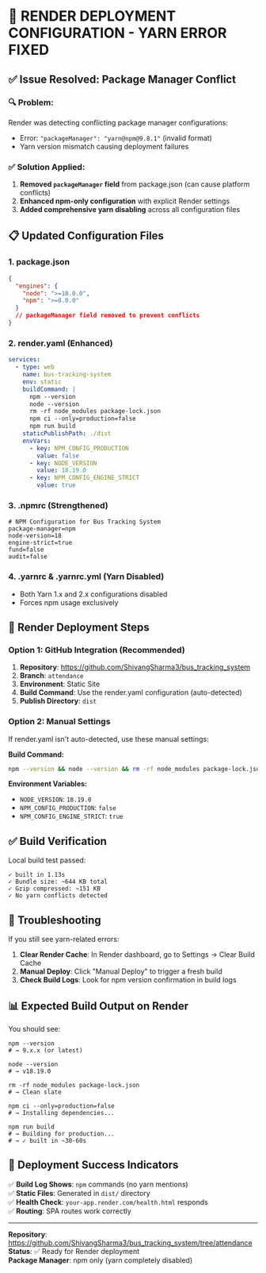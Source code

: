 # 🚀 RENDER DEPLOYMENT CONFIGURATION - YARN ERROR FIXED

## ✅ Issue Resolved: Package Manager Conflict

### 🔍 **Problem**: 
Render was detecting conflicting package manager configurations:
- Error: `"packageManager": "yarn@npm@9.8.1"` (invalid format)
- Yarn version mismatch causing deployment failures

### ✅ **Solution Applied**:

1. **Removed `packageManager` field** from package.json (can cause platform conflicts)
2. **Enhanced npm-only configuration** with explicit Render settings
3. **Added comprehensive yarn disabling** across all configuration files

## 📋 Updated Configuration Files

### 1. package.json
```json
{
  "engines": {
    "node": ">=18.0.0",
    "npm": ">=8.0.0"
  }
  // packageManager field removed to prevent conflicts
}
```

### 2. render.yaml (Enhanced)
```yaml
services:
  - type: web
    name: bus-tracking-system
    env: static
    buildCommand: |
      npm --version
      node --version
      rm -rf node_modules package-lock.json
      npm ci --only=production=false
      npm run build
    staticPublishPath: ./dist
    envVars:
      - key: NPM_CONFIG_PRODUCTION
        value: false
      - key: NODE_VERSION
        value: 18.19.0
      - key: NPM_CONFIG_ENGINE_STRICT
        value: true
```

### 3. .npmrc (Strengthened)
```properties
# NPM Configuration for Bus Tracking System
package-manager=npm
node-version=18
engine-strict=true
fund=false
audit=false
```

### 4. .yarnrc & .yarnrc.yml (Yarn Disabled)
- Both Yarn 1.x and 2.x configurations disabled
- Forces npm usage exclusively

## 🚀 Render Deployment Steps

### Option 1: GitHub Integration (Recommended)
1. **Repository**: https://github.com/ShivangSharma3/bus_tracking_system
2. **Branch**: `attendance` 
3. **Environment**: Static Site
4. **Build Command**: Use the render.yaml configuration (auto-detected)
5. **Publish Directory**: `dist`

### Option 2: Manual Settings
If render.yaml isn't auto-detected, use these manual settings:

**Build Command:**
```bash
npm --version && node --version && rm -rf node_modules package-lock.json && npm ci --only=production=false && npm run build
```

**Environment Variables:**
- `NODE_VERSION`: `18.19.0`
- `NPM_CONFIG_PRODUCTION`: `false`
- `NPM_CONFIG_ENGINE_STRICT`: `true`

## ✅ Build Verification

Local build test passed:
```
✓ built in 1.13s
✓ Bundle size: ~644 KB total
✓ Gzip compressed: ~151 KB
✓ No yarn conflicts detected
```

## 🔧 Troubleshooting

If you still see yarn-related errors:

1. **Clear Render Cache**: In Render dashboard, go to Settings → Clear Build Cache
2. **Manual Deploy**: Click "Manual Deploy" to trigger a fresh build
3. **Check Build Logs**: Look for npm version confirmation in build logs

## 📊 Expected Build Output on Render

You should see:
```
npm --version
# → 9.x.x (or latest)

node --version  
# → v18.19.0

rm -rf node_modules package-lock.json
# → Clean slate

npm ci --only=production=false
# → Installing dependencies...

npm run build
# → Building for production...
# → ✓ built in ~30-60s
```

## 🎉 Deployment Success Indicators

✅ **Build Log Shows**: `npm` commands (no yarn mentions)  
✅ **Static Files**: Generated in `dist/` directory  
✅ **Health Check**: `your-app.render.com/health.html` responds  
✅ **Routing**: SPA routes work correctly  

---

**Repository**: https://github.com/ShivangSharma3/bus_tracking_system/tree/attendance  
**Status**: ✅ Ready for Render deployment  
**Package Manager**: npm only (yarn completely disabled)
